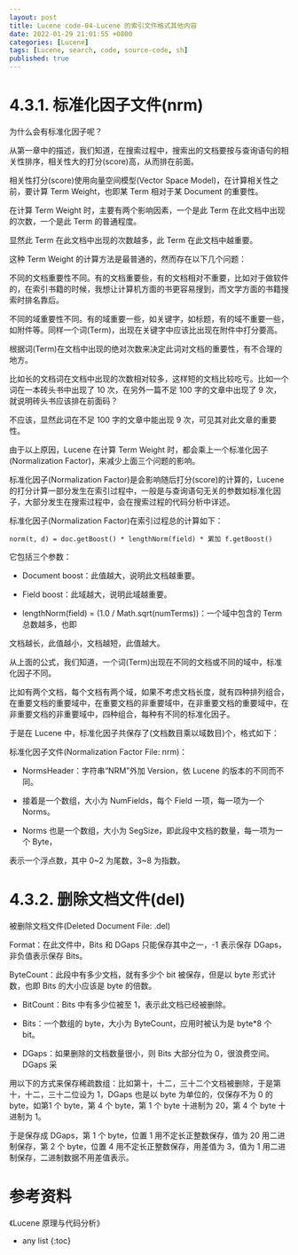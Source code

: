 ```yaml
---
layout: post
title: Lucene code-04-Lucene 的索引文件格式其他内容
date: 2022-01-29 21:01:55 +0800 
categories: [Lucene]
tags: [Lucene, search, code, source-code, sh]
published: true
---
```


# 4.3.1. 标准化因子文件(nrm) 

为什么会有标准化因子呢？

从第一章中的描述，我们知道，在搜索过程中，搜索出的文档要按与查询语句的相关性排序，相关性大的打分(score)高，从而排在前面。

相关性打分(score)使用向量空间模型(Vector Space Model)，在计算相关性之前，要计算 Term Weight，也即某 Term 相对于某 Document 的重要性。

在计算 Term Weight 时，主要有两个影响因素，一个是此 Term 在此文档中出现的次数，一个是此 Term 的普通程度。

显然此 Term 在此文档中出现的次数越多，此 Term 在此文档中越重要。

这种 Term Weight 的计算方法是最普通的，然而存在以下几个问题：

不同的文档重要性不同。有的文档重要些，有的文档相对不重要，比如对于做软件的，在索引书籍的时候，我想让计算机方面的书更容易搜到，而文学方面的书籍搜索时排名靠后。 

不同的域重要性不同。有的域重要一些，如关键字，如标题，有的域不重要一些，如附件等。同样一个词(Term)，出现在关键字中应该比出现在附件中打分要高。 

根据词(Term)在文档中出现的绝对次数来决定此词对文档的重要性，有不合理的地方。

比如长的文档词在文档中出现的次数相对较多，这样短的文档比较吃亏。比如一个词在一本砖头书中出现了 10 次，在另外一篇不足 100 字的文章中出现了 9 次，就说明砖头书应该排在前面码？

不应该，显然此词在不足 100 字的文章中能出现 9 次，可见其对此文章的重要性。 

由于以上原因，Lucene 在计算 Term Weight 时，都会乘上一个标准化因子(Normalization Factor)，来减少上面三个问题的影响。

标准化因子(Normalization Factor)是会影响随后打分(score)的计算的，Lucene 的打分计算一部分发生在索引过程中，一般是与查询语句无关的参数如标准化因子，大部分发生在搜索过程中，会在搜索过程的代码分析中详述。

标准化因子(Normalization Factor)在索引过程总的计算如下：

```
norm(t, d) = doc.getBoost() * lengthNorm(field) * 累加 f.getBoost()
```

它包括三个参数：

- Document boost：此值越大，说明此文档越重要。 

- Field boost：此域越大，说明此域越重要。 

- lengthNorm(field) = (1.0 / Math.sqrt(numTerms))：一个域中包含的 Term 总数越多，也即

文档越长，此值越小，文档越短，此值越大。 

从上面的公式，我们知道，一个词(Term)出现在不同的文档或不同的域中，标准化因子不同。

比如有两个文档，每个文档有两个域，如果不考虑文档长度，就有四种排列组合，在重要文档的重要域中，在重要文档的非重要域中，在非重要文档的重要域中，在非重要文档的非重要域中，四种组合，每种有不同的标准化因子。

于是在 Lucene 中，标准化因子共保存了(文档数目乘以域数目)个，格式如下：

标准化因子文件(Normalization Factor File: nrm)： 

- NormsHeader：字符串“NRM”外加 Version，依 Lucene 的版本的不同而不同。 

- 接着是一个数组，大小为 NumFields，每个 Field 一项，每一项为一个 Norms。 

- Norms 也是一个数组，大小为 SegSize，即此段中文档的数量，每一项为一个 Byte，

表示一个浮点数，其中 0~2 为尾数，3~8 为指数。

# 4.3.2. 删除文档文件(del)

被删除文档文件(Deleted Document File: .del) 

Format：在此文件中，Bits 和 DGaps 只能保存其中之一，-1 表示保存 DGaps，非负值表示保存 Bits。 

ByteCount：此段中有多少文档，就有多少个 bit 被保存，但是以 byte 形式计数，也即 Bits 的大小应该是 byte 的倍数。 

- BitCount：Bits 中有多少位被至 1，表示此文档已经被删除。 

- Bits：一个数组的 byte，大小为 ByteCount，应用时被认为是 byte*8 个 bit。 

- DGaps：如果删除的文档数量很小，则 Bits 大部分位为 0，很浪费空间。DGaps 采

用以下的方式来保存稀疏数组：比如第十，十二，三十二个文档被删除，于是第十，十二，三十二位设为 1，DGaps 也是以 byte 为单位的，仅保存不为 0 的 byte，如第1 个 byte，第 4 个 byte，第 1 个 byte 十进制为 20，第 4 个 byte 十进制为 1。

于是保存成 DGaps，第 1 个 byte，位置 1 用不定长正整数保存，值为 20 用二进制保存，第 2 个 byte，位置 4 用不定长正整数保存，用差值为 3，值为 1 用二进制保存，二进制数据不用差值表示。 

# 参考资料

《Lucene 原理与代码分析》

* any list
{:toc}